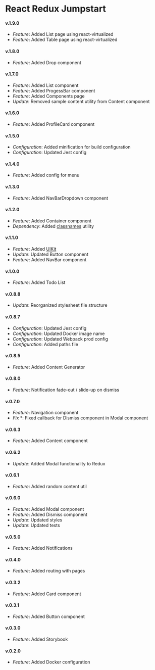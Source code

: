 # React Redux Jumpstart

#### v.1.9.0
* *Feature*: Added List page using react-virtualized
* *Feature*: Added Table page using react-virtualized

#### v.1.8.0
* *Feature*: Added Drop component

#### v.1.7.0
* *Feature*: Added List component
* *Feature*: Added ProgessBar component 
* *Feature*: Added Components page
* *Update*: Removed sample content utility from Content component

#### v.1.6.0
* *Feature*: Added ProfileCard component

#### v.1.5.0
* *Configuration*: Added minification for build configuration
* *Configuration*: Updated Jest config

#### v.1.4.0
* *Feature*: Added config for menu

#### v.1.3.0
* *Feature*: Added NavBarDropdown component

#### v.1.2.0
* *Feature*: Added Container component
* *Dependency*: Added [classnames](https://www.npmjs.com/package/classnames) utility 

#### v.1.1.0
* *Feature*: Added [UIKit](https://getuikit.com)
* *Update*: Updated Button component
* *Feature*: Added NavBar component

#### v.1.0.0
* *Feature*: Added Todo List

#### v.0.8.8
* *Update*: Reorganized stylesheet file structure

#### v.0.8.7
* *Configuration*: Updated Jest config
* *Configuration*: Updated Docker image name
* *Configuration*: Updated Webpack prod config
* *Configuration*: Added paths file

#### v.0.8.5
* *Feature*: Added Content Generator

#### v.0.8.0
* *Feature*: Notification fade-out / slide-up on dismiss 

#### v.0.7.0
* *Feature*: Navigation component
* *Fix* *: Fixed callback for Dismiss component in Modal component

#### v.0.6.3
* *Feature*: Added Content component

#### v.0.6.2
* *Update*: Added Modal functionality to Redux

#### v.0.6.1
* *Feature*: Added random content util

#### v.0.6.0
* *Feature*: Added Modal component
* *Feature*: Added Dismiss component
* *Update*: Updated styles
* *Update*: Updated tests

#### v.0.5.0
* *Feature*: Added Notifications

#### v.0.4.0
* *Feature*: Added routing with pages

#### v.0.3.2
* *Feature*: Added Card component

#### v.0.3.1
* *Feature*: Added Button component

#### v.0.3.0
* *Feature*: Added Storybook

#### v.0.2.0
* *Feature*: Added Docker configuration
